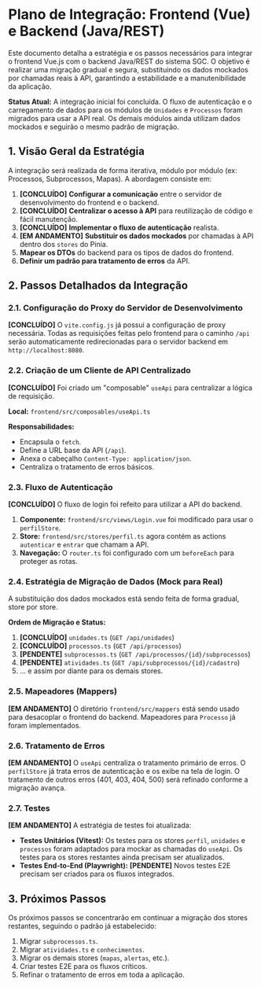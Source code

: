# Plano de Integração: Frontend (Vue) e Backend (Java/REST)

Este documento detalha a estratégia e os passos necessários para integrar o frontend Vue.js com o backend Java/REST do sistema SGC. O objetivo é realizar uma migração gradual e segura, substituindo os dados mockados por chamadas reais à API, garantindo a estabilidade e a manutenibilidade da aplicação.

**Status Atual:** A integração inicial foi concluída. O fluxo de autenticação e o carregamento de dados para os módulos de `Unidades` e `Processos` foram migrados para usar a API real. Os demais módulos ainda utilizam dados mockados e seguirão o mesmo padrão de migração.

## 1. Visão Geral da Estratégia

A integração será realizada de forma iterativa, módulo por módulo (ex: Processos, Subprocessos, Mapas). A abordagem consiste em:

1.  **[CONCLUÍDO]** **Configurar a comunicação** entre o servidor de desenvolvimento do frontend e o backend.
2.  **[CONCLUÍDO]** **Centralizar o acesso à API** para reutilização de código e fácil manutenção.
3.  **[CONCLUÍDO]** **Implementar o fluxo de autenticação** realista.
4.  **[EM ANDAMENTO]** **Substituir os dados mockados** por chamadas à API dentro dos `stores` do Pinia.
5.  **Mapear os DTOs** do backend para os tipos de dados do frontend.
6.  **Definir um padrão para tratamento de erros** da API.

## 2. Passos Detalhados da Integração

### 2.1. Configuração do Proxy do Servidor de Desenvolvimento

**[CONCLUÍDO]** O `vite.config.js` já possui a configuração de proxy necessária. Todas as requisições feitas pelo frontend para o caminho `/api` serão automaticamente redirecionadas para o servidor backend em `http://localhost:8080`.

### 2.2. Criação de um Cliente de API Centralizado

**[CONCLUÍDO]** Foi criado um "composable" `useApi` para centralizar a lógica de requisição.

**Local:** `frontend/src/composables/useApi.ts`

**Responsabilidades:**
*   Encapsula o `fetch`.
*   Define a URL base da API (`/api`).
*   Anexa o cabeçalho `Content-Type: application/json`.
*   Centraliza o tratamento de erros básicos.

### 2.3. Fluxo de Autenticação

**[CONCLUÍDO]** O fluxo de login foi refeito para utilizar a API do backend.

1.  **Componente:** `frontend/src/views/Login.vue` foi modificado para usar o `perfilStore`.
2.  **Store:** `frontend/src/stores/perfil.ts` agora contém as actions `autenticar` e `entrar` que chamam a API.
3.  **Navegação:** O `router.ts` foi configurado com um `beforeEach` para proteger as rotas.

### 2.4. Estratégia de Migração de Dados (Mock para Real)

A substituição dos dados mockados está sendo feita de forma gradual, store por store.

**Ordem de Migração e Status:**

1.  **[CONCLUÍDO]** `unidades.ts` (`GET /api/unidades`)
2.  **[CONCLUÍDO]** `processos.ts` (`GET /api/processos`)
3.  **[PENDENTE]** `subprocessos.ts` (`GET /api/processos/{id}/subprocessos`)
4.  **[PENDENTE]** `atividades.ts` (`GET /api/subprocessos/{id}/cadastro`)
5.  ... e assim por diante para os demais stores.

### 2.5. Mapeadores (Mappers)

**[EM ANDAMENTO]** O diretório `frontend/src/mappers` está sendo usado para desacoplar o frontend do backend. Mapeadores para `Processo` já foram implementados.

### 2.6. Tratamento de Erros

**[EM ANDAMENTO]** O `useApi` centraliza o tratamento primário de erros. O `perfilStore` já trata erros de autenticação e os exibe na tela de login. O tratamento de outros erros (401, 403, 404, 500) será refinado conforme a migração avança.

### 2.7. Testes

**[EM ANDAMENTO]** A estratégia de testes foi atualizada:

*   **Testes Unitários (Vitest):** Os testes para os stores `perfil`, `unidades` e `processos` foram adaptados para mockar as chamadas do `useApi`. Os testes para os stores restantes ainda precisam ser atualizados.
*   **Testes End-to-End (Playwright):** **[PENDENTE]** Novos testes E2E precisam ser criados para os fluxos integrados.

## 3. Próximos Passos

Os próximos passos se concentrarão em continuar a migração dos stores restantes, seguindo o padrão já estabelecido:

1.  Migrar `subprocessos.ts`.
2.  Migrar `atividades.ts` e `conhecimentos`.
3.  Migrar os demais stores (`mapas`, `alertas`, etc.).
4.  Criar testes E2E para os fluxos críticos.
5.  Refinar o tratamento de erros em toda a aplicação.